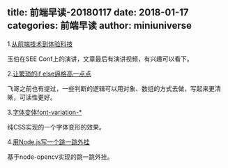 title: 前端早读-20180117
date: 2018-01-17
categories: 前端早读
author: miniuniverse
---

1.[从前端技术到体验科技](https://zhuanlan.zhihu.com/p/32782686)

玉伯在SEE Conf上的演讲，文章最后有演讲视频，有兴趣可以看下。

2.[让繁琐的if else逼格高一点点](https://mp.weixin.qq.com/s/cInFsWjCRGtKnZ17IfFXUw)

飞哥之前也有提过，一些判断的逻辑可以用对象、数组的方式去做，写起来更清晰，可读性更好。

3.[字体变体font-variation-*](https://www.w3cplus.com/css3/font-variants.html)

纯CSS实现的一个字体变形的效果。

4.[用Node.js写一个跳一跳外挂](https://blog.jedm.cn/jump-game/)

基于node-opencv实现的跳一跳外挂。